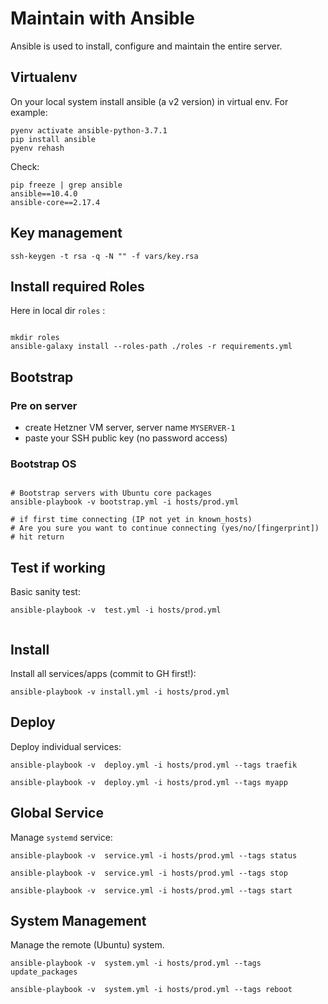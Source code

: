 # Maintain with Ansible

Ansible is used to install, configure and maintain the entire server.

## Virtualenv

On your local system install ansible (a v2 version) in virtual env.
For example:


```
pyenv activate ansible-python-3.7.1
pip install ansible
pyenv rehash
```

Check:

```
pip freeze | grep ansible
ansible==10.4.0
ansible-core==2.17.4
```

## Key management

```
ssh-keygen -t rsa -q -N "" -f vars/key.rsa

```

## Install required Roles

Here in local dir `roles` :

```

mkdir roles
ansible-galaxy install --roles-path ./roles -r requirements.yml

```

## Bootstrap

### Pre on server

* create Hetzner VM server, server name `MYSERVER-1`
* paste your SSH public key (no password access)

### Bootstrap OS
```

# Bootstrap servers with Ubuntu core packages
ansible-playbook -v bootstrap.yml -i hosts/prod.yml

# if first time connecting (IP not yet in known_hosts)
# Are you sure you want to continue connecting (yes/no/[fingerprint])
# hit return
```

## Test if working

Basic sanity test:

```
ansible-playbook -v  test.yml -i hosts/prod.yml


```
## Install

Install all services/apps (commit to GH first!):

```
ansible-playbook -v install.yml -i hosts/prod.yml

```

## Deploy

Deploy individual services:

```
ansible-playbook -v  deploy.yml -i hosts/prod.yml --tags traefik

ansible-playbook -v  deploy.yml -i hosts/prod.yml --tags myapp

```

## Global Service

Manage `systemd` service:

```
ansible-playbook -v  service.yml -i hosts/prod.yml --tags status

ansible-playbook -v  service.yml -i hosts/prod.yml --tags stop

ansible-playbook -v  service.yml -i hosts/prod.yml --tags start

```

## System Management

Manage the remote (Ubuntu) system.

```
ansible-playbook -v  system.yml -i hosts/prod.yml --tags update_packages

ansible-playbook -v  system.yml -i hosts/prod.yml --tags reboot

```
